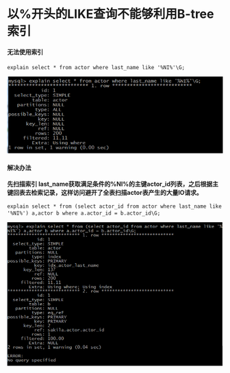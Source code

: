 # 以%开头的LIKE查询不能够利用B-tree索引

#### 无法使用索引

```mys
explain select * from actor where last_name like '%NI%'\G;
```



![](image/001.png)



#### 解决办法

**先扫描索引 last_name获取满足条件的%NI%的主键actor_id列表，之后根据主键回表去检索记录，这样访问避开了全表扫描actor表产生的大量IO请求。**



```mysql
explain select * from (select actor_id from actor where last_name like '%NI%') a,actor b where a.actor_id = b.actor_id\G;
```



![](image/002.png)

